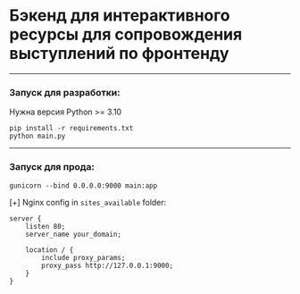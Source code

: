 # Бэкенд для интерактивного ресурсы для сопровождения выступлений по фронтенду

---
### Запуск для разработки:
Нужна версия Python >= 3.10
```shell
pip install -r requirements.txt
python main.py
```
---
### Запуск для прода:
```shell
gunicorn --bind 0.0.0.0:9000 main:app
```
[+]
Nginx config in `sites_available` folder:
```nginx
server {
    listen 80;
    server_name your_domain;

    location / {
        include proxy_params;
        proxy_pass http://127.0.0.1:9000;
    }
}
```

